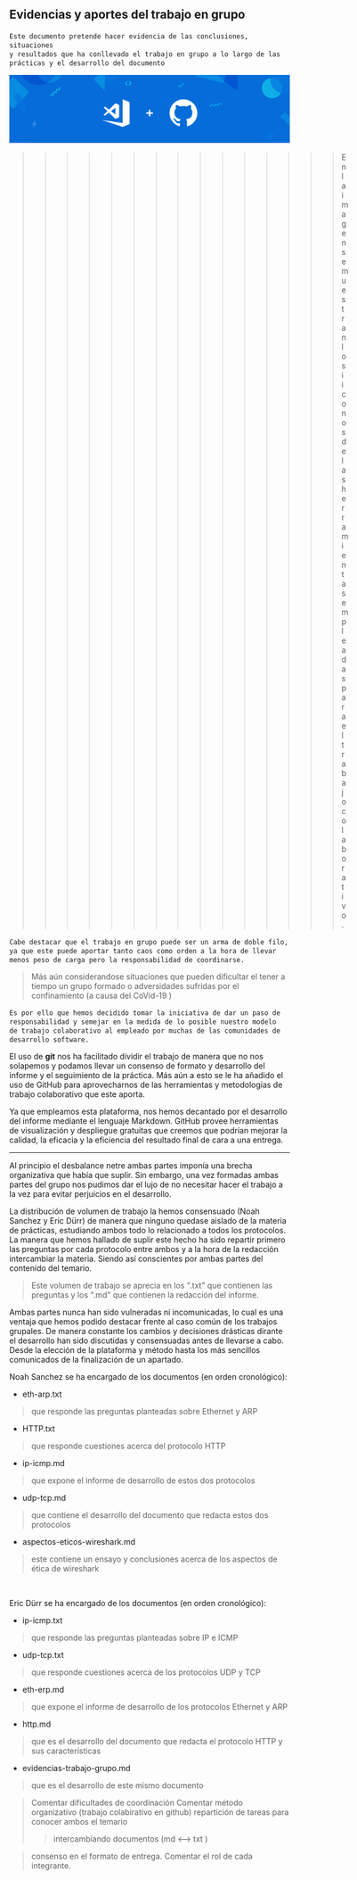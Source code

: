 ## Evidencias y aportes del trabajo en grupo

    Este documento pretende hacer evidencia de las conclusiones, situaciones
    y resultados que ha conllevado el trabajo en grupo a lo largo de las
    prácticas y el desarrollo del documento


![head image](github-collaboration.png "imagen que refleja la suite usada para el desarrollo")
>>>>>>>>>>>>>>> En la imagen se muestran los iiconos de las herramientas empleadas para el trabajo colaborativo.




    Cabe destacar que el trabajo en grupo puede ser un arma de doble filo,
    ya que este puede aportar tanto caos como orden a la hora de llevar 
    menos peso de carga pero la responsabilidad de coordinarse.

> Más aún considerandose situaciones que pueden dificultar el tener a tiempo
> un grupo formado o adversidades sufridas por el confinamiento
> (a causa del CoVid-19 )

    Es por ello que hemos decidido tomar la iniciativa de dar un paso de
    responsabilidad y semejar en la medida de lo posible nuestro modelo
    de trabajo colaborativo al empleado por muchas de las comunidades de 
    desarrollo software.

El uso de **git** nos ha facilitado dividir el trabajo de manera que no nos
solapemos y podamos llevar un consenso de formato y desarrollo del informe y 
el seguimiento de la práctica. Más aún a esto se le ha añadido el uso de 
GitHub para aprovecharnos de las herramientas y metodologías de trabajo 
colaborativo que este aporta.

Ya que empleamos esta plataforma, nos hemos decantado por el desarrollo del
informe mediante el lenguaje Markdown. GitHub provee herramientas de 
visualización y despliegue gratuitas que creemos que podrían mejorar la calidad,
la eficacia y la eficiencia del resultado final de cara a una entrega.

***

Al principio el desbalance netre ambas partes imponía una brecha organizativa que 
había que suplir. Sin embargo, una vez formadas ambas partes del grupo nos pudimos
dar el lujo de no necesitar hacer el trabajo a la vez para evitar perjuicios en el
desarrollo.

La distribución de volumen de trabajo la hemos consensuado (Noah Sanchez y Eric Dürr)
de manera que ninguno quedase aislado de la materia de prácticas, estudiando ambos
todo lo relacionado a todos los protocolos. La manera que hemos hallado de suplir este
hecho ha sido repartir primero las preguntas por cada protocolo entre ambos y a la hora
de la redacción intercambiar la materia. Siendo así conscientes por ambas partes del 
contenido del temario.

> Este volumen de trabajo se aprecia en los ".txt" que contienen las preguntas y los ".md"
> que contienen la redacción del informe.

Ambas partes nunca han sido vulneradas ni incomunicadas, lo cual es una ventaja que hemos 
podido destacar frente al caso común de los trabajos grupales. De manera constante los
cambios y decisiones drásticas dirante el desarrollo han sido discutidas y consensuadas 
antes de llevarse a cabo. Desde la elección de la plataforma y método hasta los más 
sencillos comunicados de la finalización de un apartado.

Noah Sanchez se ha encargado de los documentos (en orden cronológico):

- eth-arp.txt
> que responde las preguntas planteadas sobre Ethernet y ARP
- HTTP.txt
> que responde cuestiones acerca del protocolo HTTP
- ip-icmp.md
> que expone el informe de desarrollo de estos dos protocolos
- udp-tcp.md
> que contiene el desarrollo del documento que redacta estos dos protocolos 
- aspectos-eticos-wireshark.md
> este contiene un ensayo y conclusiones acerca de los aspectos de ética de wireshark

<br>

Eric Dürr se ha encargado de los documentos (en orden cronológico):

- ip-icmp.txt
> que responde las preguntas planteadas sobre IP e ICMP
- udp-tcp.txt
> que responde cuestiones acerca de los protocolos UDP y TCP
- eth-erp.md
> que expone el informe de desarrollo de los protocolos Ethernet y ARP
- http.md
> que es el desarrollo del documento que redacta el protocolo HTTP y sus características 
- evidencias-trabajo-grupo.md
> que es el desarrollo de este mismo documento



> Comentar dificultades de coordinación
> Comentar método organizativo (trabajo colabirativo en github)
> repartición de tareas para conocer ambos el temario 
>> intercambiando documentos (md <--> txt )

> consenso en el formato de entrega.
> Comentar el rol de cada integrante.